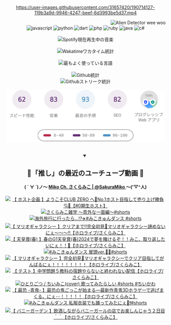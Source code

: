 <!-- START: HERO IMAGE GIF ////////// ////////// ////////// -->
<!-- <img src="@/../assets/img/gaming/ghost-of-tsushima.gif" width="100%"  alt="nellyXinwei's Hero Gif Image"/> -->
<!-- END: HERO IMAGE GIF ////////// ////////// ////////// -->

<div align="center" >  
  
<!-- START:ワンピース 第1015話「ルフィはRED ROCを使う」 -->
<https://user-images.githubusercontent.com/31657420/190714127-119b3a9d-9946-4247-beef-6d3993be5d37.mp4>
<!-- END:ワンピース 第1015話「ルフィはRED ROCを使う」 -->

<!-- START:VISITOR COUNTER -->
<div width="100%" align="right">
<img src="https://komarev.com/ghpvc/?username=nellyXinwei&label=🛸&color=grey&style=for-the-badge&labelcolor=ffffff" alt="Alien Detector wee woo"/>
</div>
<!-- END:VISITOR COUNTER -->

<!-- START: PROGRAMMING LANGUAGES -->
<!-- 色彩 Color Scheme:
#961E3A, #8A0D42, #5A0640, #4F265E, #2B355A, #3E759B, #CC4246,
#BB2649, #AD1052, #700750, #633075, #364270, #4E92C2, #FF5357
Sauce: https://www.webcreatorbox.com/inspiration/pantone-2023
-->

<img src="https://img.shields.io/badge/javascript%20-%23BB2649.svg?&style=for-the-badge&logo=javascript&logoColor=white&labelColor=961E3A" alt="javascript"/>
<img src="https://img.shields.io/badge/python%20-%23AD1052.svg?&style=for-the-badge&logo=python&logoColor=white&labelColor=8A0D42" alt="python" />
<img src="https://img.shields.io/badge/dart%20-%23700750.svg?&style=for-the-badge&logo=dart&logoColor=white&labelColor=5A0640" alt="dart"/>
<img src="https://img.shields.io/badge/php%20-%23633075.svg?&style=for-the-badge&logo=php&logoColor=white&labelColor=4F265E" alt="php"/>
<img src="https://img.shields.io/badge/ruby%20-%23364270.svg?&style=for-the-badge&logo=ruby&logoColor=white&labelColor=2B355A" alt="ruby"/>
<img src="https://img.shields.io/badge/java%20-%234E92C2.svg?&style=for-the-badge&logo=openjdk&logoColor=white&labelColor=3E759B" alt="java"/>
<img src="https://img.shields.io/badge/c%23-%23FF5357.svg?style=for-the-badge&logo=c-sharp&logoColor=white&labelColor=CC4246" alt="c#"/>  
<!-- END: PROGRAMMING LANGUAGES -->

<br>
<br>

<!-- START: MUSIC STATUS -->
  <!-- <a href="https://newojima-gsrs-20220114.vercel.app/api/now-playing?open">
    <img src="https://newojima-gsrs-20220114.vercel.app/api/now-playing" alt="Spotify現在再生中の音楽">
  </a> -->
  <img src="https://newojima-grss-20230114.vercel.app/api/spotify?border_color=transparent" alt="Spotify現在再生中の音楽" width="280px">
<!-- END: MUSIC STATUS -->

<br>
<br>

<!-- START: GITHUB STATUS -->
<!-- 色彩 Color Scheme:  #BB2649, #AD1052, #700750, #633075 -->
<img align="center" src="https://newojima-grs-20230109.vercel.app/api/wakatime?username=newojima&layout=compact&langs_count=10&locale=ja&hide_title=false&title_color=fff&hide_border=true&text_color=fff&bg_color=BB2649,BB2649,633075,633075&hide=other,css,html,bash,xml,git%20config,makefile,properties,yaml,markdown,text,json,jsx" alt="Wakatimeワカタイム統計" width="500px"/>

<br>
<br>

<!-- 色彩 Color Scheme:  #633075, #364270, #4E92C2 -->
  <img align="center" src="https://newojima-grs-20230109.vercel.app/api/top-langs?username=newojima&layout=compact&text_color=fff&icon_color=fff&hide_border=true&&locale=ja&hide_title=false&title_color=fff&include_all_commits=true&card_width=445&langs_count=11&hide=c%23,powershell,shaderlab,hlsl,makefile,jupyter%20notebook,python,html,css,shell,batchfile,less,liquid,hack,scss&bg_color=4F265E,633075,4E92C2" alt="最もよく使っている言語" width="500px"/>

<br>
<br>

<!-- 色彩 Color Scheme:  #4E92C2, #FF5357 -->
  <img align="center" src="https://newojima-grs-20230109.vercel.app/api?username=newojima&rank_icon=github&show_icons=true&&locale=ja&title_color=fff&text_color=fff&icon_color=fff&hide_border=true&hide_title=false&count_private=true&include_all_commits=true&card_width=495&disable_animations=true&bg_color=4E92C2,4E92C2,FF5357" alt="Github統計" width="500px"/>

<br>

<img align="center" src="https://streak-stats.demolab.com?user=newojima&theme=dark&hide_border=true&locale=ja&ring=BB2649&stroke=222222&background=151515&sideLabels=BB2649&currStreakLabel=ffffff&border=BB2649&fire=FF5357&currStreakNum=ffffff&sideNums=FF5357&dates=ffffff" alt="Githubストリーク統計" width="500px"/>

<br>
<br>

  <img align="center" width="500px" src="@/../assets/img/page-insights.svg" alt="Githubページの洞察"/>
  
</div>
<!-- END: GITHUB STATUS -->

<br>
<br>

<div align="center">
<details open>
  <summary>

  </summary>

  <h2 align="center">🌸「推し」の最近のユーチューブ動画 🌸</h2>
  <h4>
  ( ´ ∀ `)ノ～ 
  <a href="https://www.youtube.com/@SakuraMiko">Miko Ch. さくらみこ | @SakuraMiko
  </a>
   ～('▽^人)
  </h4>

  <!-- BEGIN YOUTUBE-CARDS -->
<a href="https://www.youtube.com/watch?v=kLPMhTf3MLw"><img src="https://ytcards.demolab.com/?id=kLPMhTf3MLw&title=%E3%80%90+%E3%83%9B%E3%82%B9%E3%83%88%E4%BC%81%E7%94%BB+%E3%80%91%E3%82%88%E3%81%86%E3%81%93%E3%81%9DCLUB+ZERO+%E3%81%B8%F0%9F%92%8ENo.1%E3%83%9B%E3%82%B9%E3%83%88%E7%9B%AE%E6%8C%87%E3%81%97%E3%81%A6%E5%A3%B2%E3%82%8A%E4%B8%8A%E3%81%92%E5%8B%9D%E8%B2%A0%F0%9F%92%98%F0%9F%8D%BE%E3%80%90%230%E6%9C%9F%E7%94%9F%E3%83%9B%E3%82%B9%E3%83%88%E3%80%91&lang=ja&timestamp=1714743670&background_color=%230d1117&title_color=%23ffffff&stats_color=%23dedede&max_title_lines=1&width=187&border_radius=5&duration=5363" alt="【 ホスト企画 】ようこそCLUB ZERO へ💎No.1ホスト目指して売り上げ勝負💘🍾【#0期生ホスト】" title="【 ホスト企画 】ようこそCLUB ZERO へ💎No.1ホスト目指して売り上げ勝負💘🍾【#0期生ホスト】"></a>
<a href="https://www.youtube.com/watch?v=Zisl5psDZ44"><img src="https://ytcards.demolab.com/?id=Zisl5psDZ44&title=%E3%81%95%E3%81%8F%E3%82%89%E3%81%BF%E3%81%93%E9%9B%91%E5%AD%A6+%E3%80%9C%E6%84%8F%E5%A4%96%E3%81%AA%E4%B8%80%E9%9D%A2%E7%B7%A8%E3%80%9C%23shorts&lang=ja&timestamp=1714705221&background_color=%230d1117&title_color=%23ffffff&stats_color=%23dedede&max_title_lines=1&width=187&border_radius=5&duration=30" alt="さくらみこ雑学 〜意外な一面編〜#shorts" title="さくらみこ雑学 〜意外な一面編〜#shorts"></a>
<a href="https://www.youtube.com/watch?v=B2X-rjlODrY"><img src="https://ytcards.demolab.com/?id=B2X-rjlODrY&title=%E6%B5%B7%E5%A4%96%E6%97%85%E8%A1%8C%E3%81%AB%E8%A1%8C%E3%81%A3%E3%81%9F%E3%82%89%E2%80%A6%E2%81%89%EF%B8%8F%E2%9C%88%EF%B8%8F%23%E3%81%BF%E3%81%93%E3%81%8D%E3%82%85%E3%82%93%E3%83%80%E3%83%B3%E3%82%B9+%23shorts&lang=ja&timestamp=1714539605&background_color=%230d1117&title_color=%23ffffff&stats_color=%23dedede&max_title_lines=1&width=187&border_radius=5&duration=30" alt="海外旅行に行ったら…⁉️✈️#みこきゅんダンス #shorts" title="海外旅行に行ったら…⁉️✈️#みこきゅんダンス #shorts"></a>
<a href="https://www.youtube.com/watch?v=w1X4T36u2UU"><img src="https://ytcards.demolab.com/?id=w1X4T36u2UU&title=%E3%80%90+%E3%83%9E%E3%83%AA%E3%82%AA%E3%82%AE%E3%83%A3%E3%83%A9%E3%82%AF%E3%82%B7%E3%83%BC+%E3%80%91%E3%82%AF%E3%83%AA%E3%82%A2%E3%81%BE%E3%81%A7%E2%80%BC%E5%AE%8C%E5%85%A8%E5%88%9D%E8%A6%8B%F0%9F%8C%9F%E3%83%9E%E3%83%AA%E3%82%AA%E3%82%AE%E3%83%A3%E3%83%A9%E3%82%AF%E3%82%B7%E3%83%BC%E8%AB%A6%E3%82%81%E3%81%AA%E3%81%84%E3%81%AB%E3%81%87%EF%BD%9E%EF%BD%9E%EF%BD%9E%E2%80%BC%E3%80%90%E3%83%9B%E3%83%AD%E3%83%A9%E3%82%A4%E3%83%96%2F%E3%81%95%E3%81%8F%E3%82%89%E3%81%BF%E3%81%93%E3%80%91&lang=ja&timestamp=1714338188&background_color=%230d1117&title_color=%23ffffff&stats_color=%23dedede&max_title_lines=1&width=187&border_radius=5&duration=27421" alt="【 マリオギャラクシー 】クリアまで‼完全初見🌟マリオギャラクシー諦めないにぇ～～～‼【ホロライブ/さくらみこ】" title="【 マリオギャラクシー 】クリアまで‼完全初見🌟マリオギャラクシー諦めないにぇ～～～‼【ホロライブ/さくらみこ】"></a>
<a href="https://www.youtube.com/watch?v=nWr8TIhhEvY"><img src="https://ytcards.demolab.com/?id=nWr8TIhhEvY&title=%E3%80%90+%E5%A4%A9%E7%9A%87%E8%B3%9E%28%E6%98%A5%29+%E3%80%91%E6%98%A5%E3%81%AEG1%E5%A4%A9%E7%9A%87%E8%B3%9E%28%E6%98%A5%292024%E3%81%A7%E5%A4%A2%E3%82%92%E8%B3%AD%E3%81%91%E3%82%8B%E3%81%9E%EF%BC%81%EF%BC%81%E3%81%BF%E3%81%93%E3%80%81%E5%8F%96%E3%82%8A%E8%BF%94%E3%81%97%E3%81%9F%E3%81%84%E3%81%AB%E3%81%87%EF%BC%81%EF%BC%81%F0%9F%8C%B8%E3%80%90%E3%83%9B%E3%83%AD%E3%83%A9%E3%82%A4%E3%83%96%2F%E3%81%95%E3%81%8F%E3%82%89%E3%81%BF%E3%81%93%E3%80%91&lang=ja&timestamp=1714290753&background_color=%230d1117&title_color=%23ffffff&stats_color=%23dedede&max_title_lines=1&width=187&border_radius=5&duration=7901" alt="【 天皇賞(春) 】春のG1天皇賞(春)2024で夢を賭けるぞ！！みこ、取り返したいにぇ！！🌸【ホロライブ/さくらみこ】" title="【 天皇賞(春) 】春のG1天皇賞(春)2024で夢を賭けるぞ！！みこ、取り返したいにぇ！！🌸【ホロライブ/さくらみこ】"></a>
<a href="https://www.youtube.com/watch?v=59Xi21DAS_w"><img src="https://ytcards.demolab.com/?id=59Xi21DAS_w&title=%23%E3%81%BF%E3%81%93%E3%81%8D%E3%82%85%E3%82%93%E3%83%80%E3%83%B3%E3%82%B9+%E5%86%92%E9%A0%ADver.%F0%9F%8C%B8%F0%9F%8E%B6%23shorts&lang=ja&timestamp=1714273203&background_color=%230d1117&title_color=%23ffffff&stats_color=%23dedede&max_title_lines=1&width=187&border_radius=5&duration=23" alt="#みこきゅんダンス 冒頭ver.🌸🎶#shorts" title="#みこきゅんダンス 冒頭ver.🌸🎶#shorts"></a>
<a href="https://www.youtube.com/watch?v=bTBTwOgyJtk"><img src="https://ytcards.demolab.com/?id=bTBTwOgyJtk&title=%E3%80%90++%E3%83%9E%E3%83%AA%E3%82%AA%E3%82%AE%E3%83%A3%E3%83%A9%E3%82%AF%E3%82%B7%E3%83%BC+%E3%80%91%E5%AE%8C%E5%85%A8%E5%88%9D%E8%A6%8B%F0%9F%8C%9F%E3%83%9E%E3%83%AA%E3%82%AA%E3%82%AE%E3%83%A3%E3%83%A9%E3%82%AF%E3%82%B7%E3%83%BC%E3%81%A7%E3%82%AF%E3%83%AA%E3%82%A2%E7%9B%AE%E6%8C%87%E3%81%97%E3%81%A6%E3%81%8C%E3%82%93%E3%81%B0%E3%82%8B%E3%81%AB%E3%81%87%EF%BC%81%EF%BC%81%EF%BC%81%EF%BC%81%EF%BC%81%EF%BC%81%EF%BC%81%EF%BC%81%E3%80%90%E3%83%9B%E3%83%AD%E3%83%A9%E3%82%A4%E3%83%96%2F%E3%81%95%E3%81%8F%E3%82%89%E3%81%BF%E3%81%93%E3%80%91&lang=ja&timestamp=1714245153&background_color=%230d1117&title_color=%23ffffff&stats_color=%23dedede&max_title_lines=1&width=187&border_radius=5&duration=24521" alt="【  マリオギャラクシー 】完全初見🌟マリオギャラクシーでクリア目指してがんばるにぇ！！！！！！！！【ホロライブ/さくらみこ】" title="【  マリオギャラクシー 】完全初見🌟マリオギャラクシーでクリア目指してがんばるにぇ！！！！！！！！【ホロライブ/さくらみこ】"></a>
<a href="https://www.youtube.com/watch?v=YHASca-CS1Q"><img src="https://ytcards.demolab.com/?id=YHASca-CS1Q&title=%E3%80%90+%E3%83%86%E3%82%B9%E3%83%88+%E3%80%91%E4%B8%AD%E5%AD%A6%E5%95%8F%E9%A1%8C%EF%BC%95%E6%95%99%E7%A7%91%E3%81%AE%E5%AE%BF%E9%A1%8C%E3%82%84%E3%82%89%E3%81%AA%E3%81%84%E3%81%A8%E7%B5%82%E3%82%8F%E3%82%8C%E3%81%AA%E3%81%84%E9%85%8D%E4%BF%A1%E3%80%90%E3%83%9B%E3%83%AD%E3%83%A9%E3%82%A4%E3%83%96%2F%E3%81%95%E3%81%8F%E3%82%89%E3%81%BF%E3%81%93%E3%80%91&lang=ja&timestamp=1714052845&background_color=%230d1117&title_color=%23ffffff&stats_color=%23dedede&max_title_lines=1&width=187&border_radius=5&duration=12728" alt="【 テスト 】中学問題５教科の宿題やらないと終われない配信【ホロライブ/さくらみこ】" title="【 テスト 】中学問題５教科の宿題やらないと終われない配信【ホロライブ/さくらみこ】"></a>
<a href="https://www.youtube.com/watch?v=AOs0cb7CiYM"><img src="https://ytcards.demolab.com/?id=AOs0cb7CiYM&title=%E3%81%B2%E3%81%A8%E3%82%8A%E3%81%94%E3%81%A4+%2F+%E3%81%A1%E3%81%84%E3%81%BF%E3%81%93%28cover%29+%E6%AD%8C%E3%81%A3%E3%81%A6%E3%81%BF%E3%81%9F%E3%82%89%E3%81%97%E3%81%84+%23shorts+%23%E3%81%A1%E3%81%84%E3%81%8B%E3%82%8F&lang=ja&timestamp=1714014005&background_color=%230d1117&title_color=%23ffffff&stats_color=%23dedede&max_title_lines=1&width=187&border_radius=5&duration=56" alt="ひとりごつ / ちいみこ(cover) 歌ってみたらしい #shorts #ちいかわ" title="ひとりごつ / ちいみこ(cover) 歌ってみたらしい #shorts #ちいかわ"></a>
<a href="https://www.youtube.com/watch?v=2MnI_2pFtRY"><img src="https://ytcards.demolab.com/?id=2MnI_2pFtRY&title=%E3%80%90+%E6%9C%80%E6%81%90+-%E9%9D%92%E9%AC%BC-+%E3%80%91%E6%9C%80%E6%81%90%E3%81%AE%E9%AC%BC%E3%81%94%E3%81%A3%E3%81%93%E3%81%8C%E5%A7%8B%E3%81%BE%E3%82%8B%E2%80%95%E6%9C%80%E6%96%B0%E4%BD%9C%E9%9D%92%E9%AC%BC3D%E3%83%9B%E3%83%A9%E3%82%B2%E3%83%BC%E3%81%A7%E9%80%83%E3%81%92%E3%81%BE%E3%81%8F%E3%82%8B%E3%80%81%E3%81%AB%E3%81%87%EF%BD%A5%EF%BD%A5%EF%BC%81%EF%BC%81%EF%BC%81%EF%BC%81%EF%BC%81%E3%80%90%E3%83%9B%E3%83%AD%E3%83%A9%E3%82%A4%E3%83%96%2F%E3%81%95%E3%81%8F%E3%82%89%E3%81%BF%E3%81%93%E3%80%91&lang=ja&timestamp=1713890161&background_color=%230d1117&title_color=%23ffffff&stats_color=%23dedede&max_title_lines=1&width=187&border_radius=5&duration=15723" alt="【 最恐 -青鬼- 】最恐の鬼ごっこが始まる―最新作青鬼3Dホラゲーで逃げまくる、にぇ･･！！！！！【ホロライブ/さくらみこ】" title="【 最恐 -青鬼- 】最恐の鬼ごっこが始まる―最新作青鬼3Dホラゲーで逃げまくる、にぇ･･！！！！！【ホロライブ/さくらみこ】"></a>
<a href="https://www.youtube.com/watch?v=-nl76eqFrAE"><img src="https://ytcards.demolab.com/?id=-nl76eqFrAE&title=%23%E3%81%BF%E3%81%93%E3%81%8D%E3%82%85%E3%82%93%E3%83%80%E3%83%B3%E3%82%B9+%E7%A7%81%E6%9C%8D%E8%A1%A3%E8%A3%85%E3%81%A7%E3%82%82%E8%B8%8A%E3%81%A3%E3%81%A6%E3%81%BF%E3%81%9F%E3%81%AB%E3%81%87%F0%9F%8C%B8%E2%9D%97%EF%B8%8F%23shorts&lang=ja&timestamp=1713843355&background_color=%230d1117&title_color=%23ffffff&stats_color=%23dedede&max_title_lines=1&width=187&border_radius=5&duration=30" alt="#みこきゅんダンス 私服衣装でも踊ってみたにぇ🌸❗️#shorts" title="#みこきゅんダンス 私服衣装でも踊ってみたにぇ🌸❗️#shorts"></a>
<a href="https://www.youtube.com/watch?v=zNK2CvG6jDg"><img src="https://ytcards.demolab.com/?id=zNK2CvG6jDg&title=%E3%80%90+%E3%83%90%E3%83%8B%E3%83%BC%E3%82%AC%E3%83%BC%E3%83%87%E3%83%B3+%E3%80%91%E9%A3%B2%E9%85%92%E3%81%97%E3%81%AA%E3%81%8C%E3%82%89%E3%83%90%E3%83%8B%E3%83%BC%E3%82%AC%E3%83%BC%E3%83%AB%E3%81%AE%E5%BA%97%E3%81%A7%E3%81%8A%E6%A5%BD%E3%81%97%E3%82%93%E3%81%98%E3%82%83%E3%81%86%EF%BC%92%E6%97%A5%E7%9B%AE%EF%BC%BE%EF%BC%BE%E3%80%90%E3%83%9B%E3%83%AD%E3%83%A9%E3%82%A4%E3%83%96%2F%E3%81%95%E3%81%8F%E3%82%89%E3%81%BF%E3%81%93%E3%80%91&lang=ja&timestamp=1713809993&background_color=%230d1117&title_color=%23ffffff&stats_color=%23dedede&max_title_lines=1&width=187&border_radius=5&duration=21747" alt="【 バニーガーデン 】飲酒しながらバニーガールの店でお楽しんじゃう２日目＾＾【ホロライブ/さくらみこ】" title="【 バニーガーデン 】飲酒しながらバニーガールの店でお楽しんじゃう２日目＾＾【ホロライブ/さくらみこ】"></a>
<!-- END YOUTUBE-CARDS -->

</div>
  
</details>
